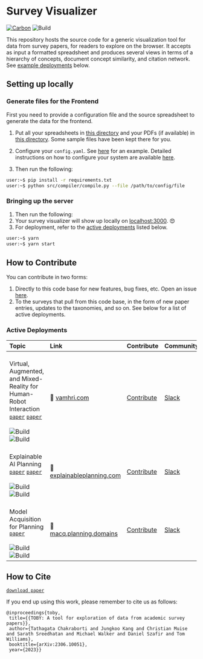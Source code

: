 # Survey Visualizer

[![Carbon](https://img.shields.io/badge/design-carbon-blue)](https://www.carbondesignsystem.com/)
![Build](https://github.com/TathagataChakraborti/survey-visualizer/actions/workflows/CI.yml/badge.svg)

This repository hosts the source code for a generic visualization tool for data from survey papers, for readers to explore on the browser.
It accepts as input a formatted spreadsheet and produces several views in terms of a hierarchy of concepts,
document concept similarity, and citation network. See [example deployments](#active-deployments) below.

## Setting up locally

### Generate files for the Frontend

First you need to provide a configuration file and the source spreadsheet to generate the data for the frontend.

1. Put all your spreadsheets in [this directory](./src/compiler/data/) and your PDFs (if available) in [this directory](./src/compiler/pdfs/). Some sample files have been kept there for you.
2. Configure your `config.yaml`. See [here](./src/compiler/data/vamhri.yaml) for an example. Detailed instructions on how to configure your system are available [here](./src/README.md).

3. Then run the following:

```bash
user:~$ pip install -r requirements.txt
user:~$ python src/compiler/compile.py --file /path/to/config/file
```

### Bringing up the server

1. Then run the following:
2. Your survey visualizer will show up locally on [localhost:3000](http://localhost:3000). 😍
3. For deployment, refer to the [active deployments](#active-deployments) listed below.

```bash
user:~$ yarn
user:~$ yarn start
```

## How to Contribute

You can contribute in two forms:

1. Directly to this code base for new features, bug fixes, etc. Open an issue [here](https://github.com/TathagataChakraborti/survey-visualizer/issues/new/choose).
2. To the surveys that pull from this code base, in the form of new paper entries, updates to the taxonomies, and so on. See below for a list of active deployments.

### Active Deployments

| Topic                                                                                                                                                                                                                                                                                                                                                                                                              | Link                                                          | Contribute                                                                                | Community                                                                                                                                                                        |
| :----------------------------------------------------------------------------------------------------------------------------------------------------------------------------------------------------------------------------------------------------------------------------------------------------------------------------------------------------------------------------------------------------------------- | :------------------------------------------------------------ | :---------------------------------------------------------------------------------------- | :------------------------------------------------------------------------------------------------------------------------------------------------------------------------------- |
| <br/> Virtual, Augmented, and Mixed-Reality for <br/> Human-Robot Interaction [`paper`](https://arxiv.org/abs/2202.11249) [`paper`](https://ieeexplore.ieee.org/document/8673071) <br/> <br/> ![Build](https://github.com/TathagataChakraborti/survey-visualizer/actions/workflows/vam-hri.yml/badge.svg) ![Build](https://github.com/TathagataChakraborti/survey-visualizer/actions/workflows/toby.yml/badge.svg) | 🔗 [vamhri.com](https://vamhri.com)                           | [Contribute](https://github.com/TathagataChakraborti/survey-visualizer/issues/new/choose) | [Slack](https://join.slack.com/t/vam-hri/shared_invite/zt-gjq1jtld-PzxfFywTi0qBF6CUX5julw)                                                                                       |
| <br/> Explainable AI Planning [`paper`](https://www.ijcai.org/Proceedings/2020/669) [`paper`](https://ojs.aaai.org//index.php/ICAPS/article/view/3463) <br/> <br/> ![Build](https://github.com/TathagataChakraborti/survey-visualizer/actions/workflows/xaip.yml/badge.svg) ![Build](https://github.com/TathagataChakraborti/survey-visualizer/actions/workflows/toby.yml/badge.svg)                               | 🔗 [explainableplanning.com](https://explainableplanning.com) | [Contribute](https://github.com/TathagataChakraborti/survey-visualizer/issues/new/choose) | [Slack](https://join.slack.com/t/xaip2021/shared_invite/zt-svdiylde-EwqOBkguynR6jKbi_UKDXA)                                                                                      |
| <br/> Model Acquisition for Planning [`paper`](https://drive.google.com/file/d/1WqO-PWbE7uhHVbSRnqGcJkQN2-Hpquh2/view?usp=sharing) <br/> <br/> ![Build](https://github.com/TathagataChakraborti/survey-visualizer/actions/workflows/macq.yml/badge.svg) ![Build](https://github.com/TathagataChakraborti/survey-visualizer/actions/workflows/toby.yml/badge.svg)                                                   | 🔗 [macq.planning.domains](https://macq.planning.domains)     | [Contribute](https://github.com/QuMuLab/macq)                                             | [Slack](https://join.slack.com/t/theplanningcommunity/shared_invite/enQtNjg0MTIzNTE3MTY4LTQ4YTRiNjhjNmVlNmEwMGMxOTQwNTZlYWM2YTk1YjdkZmIyMTU5MzRjZjYzOWYxMjJkNGM3YTM2MWI0MmM2MGY) |

## How to Cite

[`download paper`](https://arxiv.org/abs/2306.10051)

If you end up using this work, please remember to cite us as follows:

```
@inproceedings{toby,
 title={{TOBY: A tool for exploration of data from academic survey papers}},
 author={Tathagata Chakraborti and Jungkoo Kang and Christian Muise and Sarath Sreedhatan and Michael Walker and Daniel Szafir and Tom Williams},
 booktitle={arXiv:2306.10051},
 year={2023}}
```

